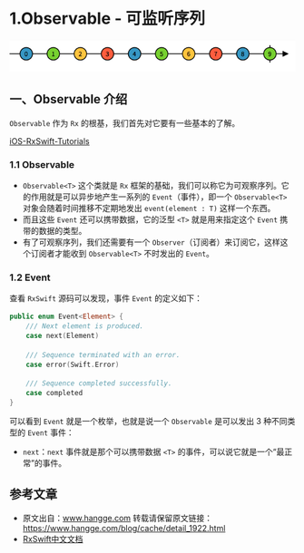# 1.Observable - 可监听序列

![](../images/rxswift_01.png)

## 一、Observable 介绍

`Observable` 作为 `Rx` 的根基，我们首先对它要有一些基本的了解。

[iOS-RxSwift-Tutorials](https://gitee.com/chenchangqing/iOS-RxSwift-Tutorials)

### 1.1 Observable<T>

* `Observable<T>` 这个类就是 `Rx` 框架的基础，我们可以称它为可观察序列。它的作用就是可以异步地产生一系列的 `Event`（事件），即一个 `Observable<T>` 对象会随着时间推移不定期地发出 `event(element : T)` 这样一个东西。
* 而且这些 `Event` 还可以携带数据，它的泛型 `<T>` 就是用来指定这个 `Event` 携带的数据的类型。
* 有了可观察序列，我们还需要有一个 `Observer`（订阅者）来订阅它，这样这个订阅者才能收到 `Observable<T>` 不时发出的 `Event`。

### 1.2 Event

查看 `RxSwift` 源码可以发现，事件 `Event` 的定义如下：

```swift
public enum Event<Element> {
    /// Next element is produced.
    case next(Element)
 
    /// Sequence terminated with an error.
    case error(Swift.Error)
 
    /// Sequence completed successfully.
    case completed
}
```
可以看到 `Event` 就是一个枚举，也就是说一个 `Observable` 是可以发出 3 种不同类型的 `Event` 事件：

* `next`：`next` 事件就是那个可以携带数据 `<T>` 的事件，可以说它就是一个“最正常”的事件。

## 参考文章

* 原文出自：www.hangge.com  转载请保留原文链接：https://www.hangge.com/blog/cache/detail_1922.html
* [RxSwift中文文档](https://beeth0ven.github.io/RxSwift-Chinese-Documentation/)

